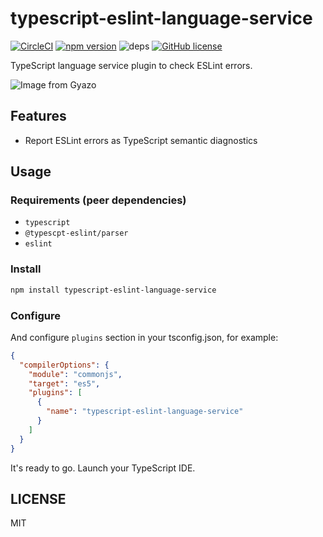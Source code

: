 # typescript-eslint-language-service

[![CircleCI](https://circleci.com/gh/Quramy/typescript-eslint-language-service.svg?style=svg)](https://circleci.com/gh/Quramy/typescript-eslint-language-service)
[![npm version](https://badge.fury.io/js/typescript-eslint-language-service.svg)](https://badge.fury.io/js/typescript-eslint-language-service)
![deps](https://david-dm.org/quramy/typescript-eslint-language-service.svg)
[![GitHub license](https://img.shields.io/badge/license-MIT-blue.svg)](https://raw.githubusercontent.com/Quramy/ts-graphql-plugin/master/LICENSE.txt)

TypeScript language service plugin to check ESLint errors.

![Image from Gyazo](https://i.gyazo.com/1f14fb8d09927b9388551058c3387b81.png)

## Features

- Report ESLint errors as TypeScript semantic diagnostics

## Usage

### Requirements (peer dependencies)

- `typescript`
- `@typescpt-eslint/parser`
- `eslint`

### Install

```sh
npm install typescript-eslint-language-service
```

### Configure

And configure `plugins` section in your tsconfig.json, for example:

```json
{
  "compilerOptions": {
    "module": "commonjs",
    "target": "es5",
    "plugins": [
      {
        "name": "typescript-eslint-language-service"
      }
    ]
  }
}
```

It's ready to go. Launch your TypeScript IDE.

## LICENSE
MIT
